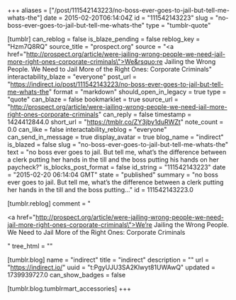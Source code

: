 +++
aliases = ["/post/111542143223/no-boss-ever-goes-to-jail-but-tell-me-whats-the"]
date = 2015-02-20T06:14:04Z
id = "111542143223"
slug = "no-boss-ever-goes-to-jail-but-tell-me-whats-the"
type = "tumblr-quote"

[tumblr]
can_reblog = false
is_blaze_pending = false
reblog_key = "Hzm7Q8RQ"
source_title = "prospect.org"
source = "<a href=\"http://prospect.org/article/were-jailing-wrong-people-we-need-jail-more-right-ones-corporate-criminals\">We&rsquo;re Jailing the Wrong People. We Need to Jail More of the Right Ones: Corporate Criminals</a>"
interactability_blaze = "everyone"
post_url = "https://indirect.io/post/111542143223/no-boss-ever-goes-to-jail-but-tell-me-whats-the"
format = "markdown"
should_open_in_legacy = true
type = "quote"
can_blaze = false
bookmarklet = true
source_url = "http://prospect.org/article/were-jailing-wrong-people-we-need-jail-more-right-ones-corporate-criminals"
can_reply = false
timestamp = 1424412844.0
short_url = "https://tmblr.co/ZY3jby1duRWZt"
note_count = 0.0
can_like = false
interactability_reblog = "everyone"
can_send_in_message = true
display_avatar = true
blog_name = "indirect"
is_blazed = false
slug = "no-boss-ever-goes-to-jail-but-tell-me-whats-the"
text = "no boss ever goes to jail. But tell me, what&rsquo;s the difference between a clerk putting her hands in the till and the boss putting his hands on her paycheck?"
is_blocks_post_format = false
id_string = "111542143223"
date = "2015-02-20 06:14:04 GMT"
state = "published"
summary = "no boss ever goes to jail. But tell me, what’s the difference between a clerk putting her hands in the till and the boss putting..."
id = 111542143223.0

[tumblr.reblog]
comment = "<p><a href=\"http://prospect.org/article/were-jailing-wrong-people-we-need-jail-more-right-ones-corporate-criminals\">We’re Jailing the Wrong People. We Need to Jail More of the Right Ones: Corporate Criminals</a></p>"
tree_html = ""

[tumblr.blog]
name = "indirect"
title = "indirect"
description = ""
url = "https://indirect.io/"
uuid = "t:PgyUJU3SA2Klwyt81UWAwQ"
updated = 1739939727.0
can_show_badges = false

[tumblr.blog.tumblrmart_accessories]
+++
